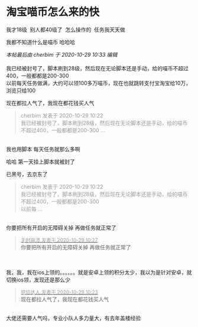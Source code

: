 # 淘宝喵币怎么来的快


我才18级&nbsp;&nbsp;别人都40级了&nbsp;&nbsp;怎么操作的&nbsp;&nbsp;任务我天天做&nbsp;&nbsp;

我都不知道什么是喵币 哈哈哈

<i class="pstatus"> 本帖最后由 cherbim 于 2020-10-29 10:33 编辑 </i><br />
<br />
我已经被封号了，脚本刷到28级，然后现在无论脚本还是手动，给的喵币不超过400，一般都都是200-300<br />
以前每天任务做满，大约可以领100多万喵币，现在也就跳转支付宝淘宝给10万，浏览只给100<br />
<img id="aimg_pA8k2" onclick="zoom(this, this.src, 0, 0, 0)" class="zoom" src="https://s1.ax1x.com/2020/10/29/BGp68H.jpg" onmouseover="img_onmouseoverfunc(this)" onload="thumbImg(this)" border="0" alt="" />

现在都拉人气了，我现在都花钱买人气

<div class="quote"><blockquote><font color="#999999">cherbim 发表于 2020-10-29 10:22</font><br />
<font color="#999999">我已经被封号了，脚本刷到28级，然后现在无论脚本还是手动，给的喵币不超过400，一般都都是200-300 ...</font></blockquote></div><br />
我也用脚本 每天任务就那么多啊 

哈哈 第一天挂上脚本就被封了 <img src="static/image/smiley/default/lol.gif" smilieid="12" border="0" alt="" />

已黑号，去京东了

<div class="quote"><blockquote><font color="#999999">cherbim 发表于 2020-10-29 10:22</font><br />
<font color="#999999">我已经被封号了，脚本刷到28级，然后现在无论脚本还是手动，给的喵币不超过400，一般都都是200-300<br />
以前每 ...</font></blockquote></div><br />
你要把所有开启的无障碍关掉 再做任务就正常了

<div class="quote"><blockquote><font size="2"><a href="https://www.hostloc.com/forum.php?mod=redirect&amp;goto=findpost&amp;pid=9367998&amp;ptid=759706" target="_blank"><font color="#999999">无时崩溃 发表于 2020-10-29 10:27</font></a></font><br />
你要把所有开启的无障碍关掉 再做任务就正常了</blockquote></div><br />
<br />
我，我，我在ios上领的。。。。。。就是安卓上领的积分太少，我以为是针对安卓，就切换ios领，发现还是那么少

<div class="quote"><blockquote><font size="2"><a href="https://www.hostloc.com/forum.php?mod=redirect&amp;goto=findpost&amp;pid=9367965&amp;ptid=759706" target="_blank"><font color="#999999">挖坑达人 发表于 2020-10-29 10:23</font></a></font><br />
现在都拉人气了，我现在都花钱买人气</blockquote></div><br />
大佬还需要人气吗，专业小队人多力量大，有去年盖楼经验<img src="static/image/smiley/default/lol.gif" smilieid="12" border="0" alt="" />
